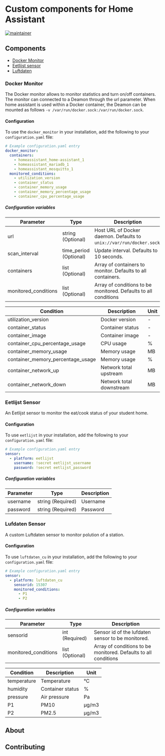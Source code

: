# Custom components for Home Assistant

[![maintainer](https://img.shields.io/badge/maintainer-Sander%20Huisman%20-blue.svg?style=for-the-badge)](https://github.com/Sanderhuisman)

## Components

* [Docker Monitor](#docker_monitor)
* [Eetlijst sensor](#eetlijst)
* [Luftdaten](#luftdaten)

### Docker Monitor <a name="docker_monitor"></a>

The Docker monitor allows to monitor statistics and turn on/off containers. The monitor can connected to a Deamon through the url parameter. When home assistant is used within a Docker container, the Deamon can be mounted as follows `-v /var/run/docker.sock:/var/run/docker.sock`.

#### Configuration

To use the `docker_monitor` in your installation, add the following to your `configuration.yaml` file:

```yaml
# Example configuration.yaml entry
docker_monitor:
  containers:
    - homeassistant_home-assistant_1
    - homeassistant_mariadb_1
    - homeassistant_mosquitto_1
  monitored_conditions:
    - utilization_version
    - container_status
    - container_memory_usage
    - container_memory_percentage_usage
    - container_cpu_percentage_usage
```

##### Configuration variables

| Parameter            | Type                     | Description                                                           |
| -------------------- | ------------------------ | --------------------------------------------------------------------- |
| url                  | string       (Optional)  | Host URL of Docker daemon. Defaults to `unix://var/run/docker.sock`.  |
| scan_interval        | time_period  (Optional)  | Update interval. Defaults to 10 seconds.                              |
| containers           | list         (Optional)  | Array of containers to monitor. Defaults to all containers.           |
| monitored_conditions | list         (Optional)  | Array of conditions to be monitored. Defaults to all conditions       |

| Condition                         | Description               | Unit  |
| --------------------------------- | ------------------------- | ----- |
| utilization_version               | Docker version            | -     |
| container_status                  | Container status          | -     |
| container_image                   | Container image           | -     |
| container_cpu_percentage_usage    | CPU usage                 | %     |
| container_memory_usage            | Memory usage              | MB    |
| container_memory_percentage_usage | Memory usage              | %     |
| container_network_up              | Network total upstream    | MB    |
| container_network_down            | Network total downstream  | MB    |

### Eetlijst Sensor <a name="eetlijst"></a>

An Eetlijst sensor to monitor the eat/cook status of your student home.

#### Configuration

To use `eetlijst` in your installation, add the following to your `configuration.yaml` file:

```yaml
# Example configuration.yaml entry
sensor:
  - platform: eetlijst
    username: !secret eetlijst_username
    password: !secret eetlijst_password
```

##### Configuration variables

| Parameter             | Type                    | Description   |
| --------------------- | ----------------------- | ------------- |
| username              | string       (Required) | Username      |
| password              | string       (Required) | Password      |

### Lufdaten Sensor <a name="luftdaten"></a>

A custom Luftdaten sensor to monitor polution of a station.

#### Configuration

To use `luftdaten_cu` in your installation, add the following to your `configuration.yaml` file:

```yaml
# Example configuration.yaml entry
sensor:
  - platform: luftdaten_cu
    sensorid: 15307
    monitored_conditions:
      - P1
      - P2
```

##### Configuration variables

| Parameter             | Type                    | Description                                                     |
| --------------------- | ----------------------- | --------------------------------------------------------------- |
| sensorid              | int          (Required) | Sensor id of the lufdaten sensor to be monitored.               |
| monitored_conditions  | list         (Optional) | Array of conditions to be monitored. Defaults to all conditions |

| Condition                         | Description           | Unit  |
| --------------------------------- | --------------------- | ----- |
| temperature                       | Temperature           | °C    |
| humidity                          | Container status      | %     |
| pressure                          | Air pressure          | Pa    |
| P1                                | PM10                  | µg/m3 |
| P2                                | PM2.5                 | µg/m3 |

## About

## Contributing
